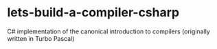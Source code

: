 # lets-build-a-compiler-csharp
C# implementation of the canonical introduction to compilers (originally written in Turbo Pascal)
